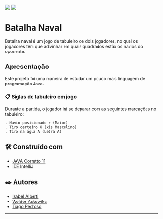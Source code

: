 <img src="https://img.shields.io/badge/java%20corretto-11-blue"/> <img src="https://img.shields.io/badge/IDE-IntelliJ-blue"/>


# Batalha Naval

Batalha naval é um jogo de tabuleiro de dois jogadores, no qual os jogadores
têm que adivinhar em quais quadrados estão os navios do oponente.

## Apresentação

Este projeto foi uma maneira de estudar um pouco mais linguagem de programação Java.

### 📋 Siglas do tabuleiro em jogo

Durante a partida, o jogador irá se deparar com as seguintes marcações no tabuleiro:

```
. Navio posicionado > (Maior)
. Tiro certeiro X (xis Masculino)
. Tiro na água A (Letra A)
```

## 🛠️ Construído com

* [JAVA Corretto 11](https://docs.aws.amazon.com/corretto/latest/corretto-11-ug/downloads-list.html)
* [IDE IntelliJ](https://www.jetbrains.com/pt-br/idea/download/#section=windows)


## ✒️ Autores


* [Isabel Alberti](https://github.com/isabelalberti)
* [Welder Askowiks](https://github.com/askowiks)
* [Tiago Pedroso](https://https://github.com/supertsp)


---
